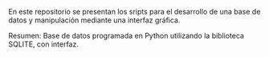 En este repositorio se presentan los sripts para el desarrollo de una base de datos y manipulación mediante una interfaz gráfica.

Resumen:
Base de datos programada en Python utilizando la biblioteca SQLITE, con interfaz.
